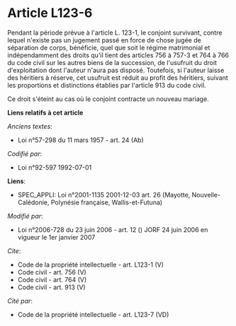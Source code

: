 # Article L123-6

Pendant la période prévue à l'article L. 123-1, le conjoint survivant, contre lequel n'existe pas un jugement passé en force
de chose jugée de séparation de corps, bénéficie, quel que soit le régime matrimonial et indépendamment des droits qu'il
tient des articles 756 à 757-3 et 764 à 766 du code civil sur les autres biens de la succession, de l'usufruit du droit
d'exploitation dont l'auteur n'aura pas disposé. Toutefois, si l'auteur laisse des héritiers à réserve, cet usufruit est
réduit au profit des héritiers, suivant les proportions et distinctions établies par l'article 913 du code civil. 

Ce droit s'éteint au cas où le conjoint contracte un nouveau mariage.

**Liens relatifs à cet article**

_Anciens textes_:

  - Loi n°57-298 du 11 mars 1957 - art. 24 (Ab)

_Codifié par_:

  - Loi n°92-597 1992-07-01

**Liens**:

  - SPEC_APPLI: Loi n°2001-1135 2001-12-03 art. 26 (Mayotte, Nouvelle-Calédonie, Polynésie française, Wallis-et-Futuna)

_Modifié par_:

  - Loi n°2006-728 du 23 juin 2006 - art. 12 () JORF 24 juin 2006 en vigueur le 1er janvier 2007

_Cite_:

  - Code de la propriété intellectuelle - art. L123-1 (V)
  - Code civil - art. 756 (V)
  - Code civil - art. 764 (V)
  - Code civil - art. 913 (V)

_Cité par_:

  - Code de la propriété intellectuelle - art. L123-7 (VD)

